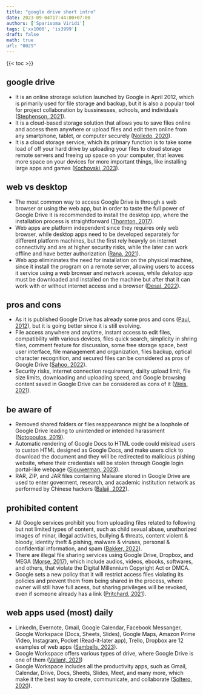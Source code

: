 ```yaml
---
title: "google drive short intro"
date: 2023-09-04T17:44:00+07:00
authors: ['Sparisoma Viridi']
tags: ['xx1000', 'is3999']
draft: false
math: true
url: "0029"
---
```

{{< toc >}}

## google drive
+ It is an online strorage solution launched by Google in April 2012, which is primarily used for file storage and backup, but it is also a popular tool for project collaboration by bussinesses, schools, and individuals ([Stephenson, 2021](https://www.lifewire.com/google-drive-4165788)).
+ It is a cloud-based storage solution that allows you to save files online and access them anywhere or upload files and edit them online from any smartphone, tablet, or computer securely ([Nolledo, 2020](https://www.businessinsider.com/guides/tech/what-is-google-drive-guide)).
+ It is a cloud storage service, which its primary function is to take some load of off your hard drive by uploading your files to cloud storage remote servers and freeing up space on your computer, that leaves more space on your devices for more important things, like installing large apps and games ([Kochovski, 2023](https://www.cloudwards.net/how-does-google-drive-work/)).


## web vs desktop
+ The most common way to access Google Drive is through a web browser or using the web app, but in order to taste the full power of Google Drive it is recommended to install the desktop app, where the installation process is straightforward ([Thornton, 2017](https://www.backupify.com/blog/google-drive-differences-between-the-web-and-desktop-app)).
+ Web apps are platform independent since they requires only web browser, while desktop apps need to be developed separately for different platform machines, but the first rely heavyly on internet connectivity and are at higher security risks, while the later can work offline and have better authorization ([Rana, 2021](https://artoftesting.com/difference-between-web-application-and-desktop-application)).
+ Web app elimininates the need for installation on the physical machine, since it install the program on a remote server, allowing users to access it service using a web browser and network aceess, while dekstop app must be downloaded and installed on the machine but after that it can work with or without internet access and a browser ([Desai, 2022](https://positiwise.com/blog/web-application-vs-desktop-application-pros-and-cons)).


## pros and cons
+ As it is published Google Drive has already some pros and cons ([Paul, 2012](https://www.pcworld.com/article/470220/google_drive_the_pros_and_cons.html)), but it is going better since it is still evolving.
+ File access anywhere and anytime, instant access to edit files, compatibility with various devices, files quick search, simplicity in shring files, comment feature for discussion, some free storage space, best user interface, file management and organization, files backup, optical character recognition, and secured files can be considered as pros of Google Drive ([Sahoo, 2022](https://docstips.com/pros-and-cons-of-google-drive/)).
+ Security risks, internet connection requirement, dailty upload limit, file size limits, downloading and uploading speed, and Google browsing content saved in Google Drive can be considered as cons of it ([Weis, 2021](https://cloudmounter.net/what-is-google-drive-guide/advantages-and-disadvantages-of-google-drive/)).


## be aware of
+ Removed shared folders or files reappearance might be a loophole of Google Drive leading to unintended or intended harassment ([Notopoulos, 2019](https://www.buzzfeednews.com/article/katienotopoulos/google-drive-harassment-remove-shared)).
+ Automatic rendering of Google Docs to HTML code could mislead users to custon HTML designed as Google Docs, and make users click to download the document and they will be redirected to malicious pishing website, where their credentials will be stolen through Google login portal-like webpage ([Sjouwerman, 2023](https://blog.knowbe4.com/attackers-abuse-google-docs-for-phishing-attacks)).
+ RAR, ZIP, and JAR files containing Malware stored in Google Drive are used to enter goverment, research, and academic institution network as performed by Chinese hackers ([Balaji, 2022](https://cybersecuritynews.com/chinese-hackers-abuse-google-drive-to-drop-malware-on-govt-networks/)).


## prohibited content
+ All Google services prohibit you from uploading files related to following but not limited types of content, such as child sexual abuse, unathorized images of minar, illegal activities, bullying & threats, content violent & bloody, identity theft & pishing, malware & viruses, personal & confidential information, and spam ([Bakker, 2022](https://crast.net/7789/prohibited-content-on-google-drive-what-you-cant-upload-to-your-cloud/)).
+ There are illegal file sharing services using Google Drive, Dropbox, and MEGA ([Morse, 2017](https://mashable.com/article/google-drive-piracy-torrenting-files)), which include audios, videos, ebooks, softwares, and others, that violate the Digital Millennium Copyright Act or DMCA.
+ Google sets a new policy that it will restrict access files violating its policies and prevent them from being shared in the process, where owner will still have full acess, but sharing privileges will be revoked, even if someone already has a link ([Pritchard, 2021](https://www.tomsguide.com/news/new-google-drive-policy-could-restrict-access-to-your-files-what-you-need-to-know)).


## web apps used (most) daily
+ Linkedln, Evernote, Gmail, Google Calendar, Facebook Messanger, Google Workspace (Docs, Sheets, Slides), Google Maps, Amazon Prime Video, Instagram, Pocket (Read-it-later app), Trello, Dropbox are 12 examples of web apps ([Sambells, 2023](https://hiyield.co.uk/insights/12-examples-of-web-apps-that-you-use-everyday/)).
+ Google Workspace offers various types of drive, where Google Drive is one of them ([Valiant, 2021](https://thevaliantway.com/kb/difference-between-google-workspace-drives/))
+ Google Workspace includes all the productivity apps, such as Gmail, Calendar, Drive, Docs, Sheets, Slides, Meet, and many more, which make it the best way to create, communicate, and collaborate ([Soltero, 2020](https://workspace.google.com/blog/product-announcements/introducing-google-workspace?hl=en)).